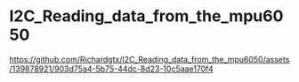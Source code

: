 # I2C_Reading_data_from_the_mpu6050


https://github.com/Richardgtx/I2C_Reading_data_from_the_mpu6050/assets/139878921/903d75a4-5b75-44dc-8d23-10c5aae170f4

